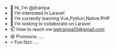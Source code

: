 - 👋 Hi, I’m @jilranipa
- 👀 I’m interested in Laravel
- 🌱 I’m currently learning Vue,Python,Native PHP
- 💞️ I’m looking to collaborate on Laravel
- 📫 How to reach me jeelranipa10@gmail.com
- 😄 Pronouns: ...
- ⚡ Fun fact: ...

<!---
jilranipa/jilranipa is a ✨ special ✨ repository because its `README.md` (this file) appears on your GitHub profile.
You can click the Preview link to take a look at your changes.
--->
